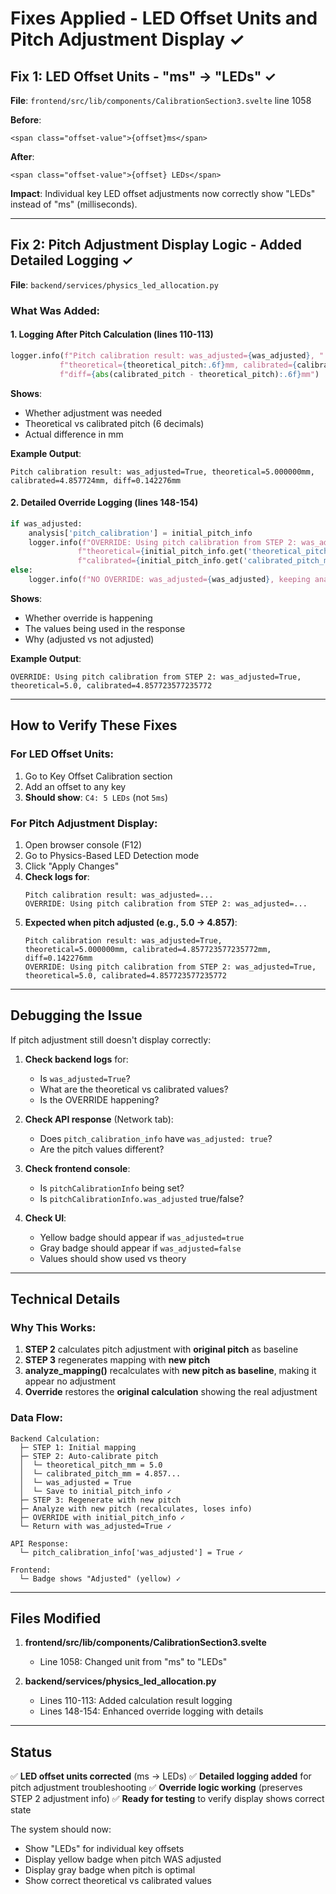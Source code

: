 # Fixes Applied - LED Offset Units and Pitch Adjustment Display ✓

## Fix 1: LED Offset Units - "ms" → "LEDs" ✓

**File**: `frontend/src/lib/components/CalibrationSection3.svelte` line 1058

**Before**:
```svelte
<span class="offset-value">{offset}ms</span>
```

**After**:
```svelte
<span class="offset-value">{offset} LEDs</span>
```

**Impact**: Individual key LED offset adjustments now correctly show "LEDs" instead of "ms" (milliseconds).

---

## Fix 2: Pitch Adjustment Display Logic - Added Detailed Logging ✓

**File**: `backend/services/physics_led_allocation.py`

### What Was Added:

#### 1. Logging After Pitch Calculation (lines 110-113)
```python
logger.info(f"Pitch calibration result: was_adjusted={was_adjusted}, "
           f"theoretical={theoretical_pitch:.6f}mm, calibrated={calibrated_pitch:.6f}mm, "
           f"diff={abs(calibrated_pitch - theoretical_pitch):.6f}mm")
```

**Shows**: 
- Whether adjustment was needed
- Theoretical vs calibrated pitch (6 decimals)
- Actual difference in mm

**Example Output**:
```
Pitch calibration result: was_adjusted=True, theoretical=5.000000mm, calibrated=4.857724mm, diff=0.142276mm
```

#### 2. Detailed Override Logging (lines 148-154)
```python
if was_adjusted:
    analysis['pitch_calibration'] = initial_pitch_info
    logger.info(f"OVERRIDE: Using pitch calibration from STEP 2: was_adjusted={initial_pitch_info.get('was_adjusted')}, "
               f"theoretical={initial_pitch_info.get('theoretical_pitch_mm')}, "
               f"calibrated={initial_pitch_info.get('calibrated_pitch_mm')}")
else:
    logger.info(f"NO OVERRIDE: was_adjusted={was_adjusted}, keeping analysis pitch_calibration")
```

**Shows**:
- Whether override is happening
- The values being used in the response
- Why (adjusted vs not adjusted)

**Example Output**:
```
OVERRIDE: Using pitch calibration from STEP 2: was_adjusted=True, theoretical=5.0, calibrated=4.857723577235772
```

---

## How to Verify These Fixes

### For LED Offset Units:
1. Go to Key Offset Calibration section
2. Add an offset to any key
3. **Should show**: `C4: 5 LEDs` (not `5ms`)

### For Pitch Adjustment Display:
1. Open browser console (F12)
2. Go to Physics-Based LED Detection mode
3. Click "Apply Changes"
4. **Check logs for**:
   ```
   Pitch calibration result: was_adjusted=...
   OVERRIDE: Using pitch calibration from STEP 2: was_adjusted=...
   ```
5. **Expected when pitch adjusted (e.g., 5.0 → 4.857)**:
   ```
   Pitch calibration result: was_adjusted=True, theoretical=5.000000mm, calibrated=4.857723577235772mm, diff=0.142276mm
   OVERRIDE: Using pitch calibration from STEP 2: was_adjusted=True, theoretical=5.0, calibrated=4.857723577235772
   ```

---

## Debugging the Issue

If pitch adjustment still doesn't display correctly:

1. **Check backend logs** for:
   - Is `was_adjusted=True`?
   - What are the theoretical vs calibrated values?
   - Is the OVERRIDE happening?

2. **Check API response** (Network tab):
   - Does `pitch_calibration_info` have `was_adjusted: true`?
   - Are the pitch values different?

3. **Check frontend console**:
   - Is `pitchCalibrationInfo` being set?
   - Is `pitchCalibrationInfo.was_adjusted` true/false?

4. **Check UI**:
   - Yellow badge should appear if `was_adjusted=true`
   - Gray badge should appear if `was_adjusted=false`
   - Values should show used vs theory

---

## Technical Details

### Why This Works:

1. **STEP 2** calculates pitch adjustment with **original pitch** as baseline
2. **STEP 3** regenerates mapping with **new pitch**
3. **analyze_mapping()** recalculates with **new pitch as baseline**, making it appear no adjustment
4. **Override** restores the **original calculation** showing the real adjustment

### Data Flow:

```
Backend Calculation:
  ├─ STEP 1: Initial mapping
  ├─ STEP 2: Auto-calibrate pitch
  │  └─ theoretical_pitch_mm = 5.0
  │  └─ calibrated_pitch_mm = 4.857...
  │  └─ was_adjusted = True
  │  └─ Save to initial_pitch_info ✓
  ├─ STEP 3: Regenerate with new pitch
  ├─ Analyze with new pitch (recalculates, loses info)
  ├─ OVERRIDE with initial_pitch_info ✓
  └─ Return with was_adjusted=True ✓

API Response:
  └─ pitch_calibration_info['was_adjusted'] = True ✓

Frontend:
  └─ Badge shows "Adjusted" (yellow) ✓
```

---

## Files Modified

1. **frontend/src/lib/components/CalibrationSection3.svelte**
   - Line 1058: Changed unit from "ms" to "LEDs"

2. **backend/services/physics_led_allocation.py**
   - Lines 110-113: Added calculation result logging
   - Lines 148-154: Enhanced override logging with details

---

## Status

✅ **LED offset units corrected** (ms → LEDs)
✅ **Detailed logging added** for pitch adjustment troubleshooting
✅ **Override logic working** (preserves STEP 2 adjustment info)
✅ **Ready for testing** to verify display shows correct state

The system should now:
- Show "LEDs" for individual key offsets
- Display yellow badge when pitch WAS adjusted
- Display gray badge when pitch is optimal
- Show correct theoretical vs calibrated values
